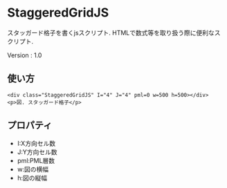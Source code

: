 # StaggeredGridJS
スタッガード格子を書くjsスクリプト. HTMLで数式等を取り扱う際に便利なスクリプト.

Version : 1.0

## 使い方
```
<div class="StaggeredGridJS" I="4" J="4" pml=0 w=500 h=500></div>
<p>図. スタッガード格子</p>
```

## プロパティ
- I:X方向セル数
- J:Y方向セル数
- pml:PML層数
- w:図の横幅
- h:図の縦幅
